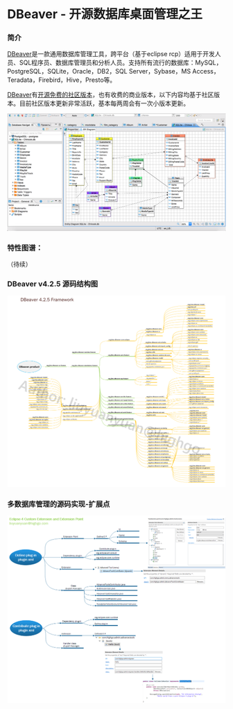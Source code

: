 # DBeaver - 开源数据库桌面管理之王

### 简介

[DBeaver](https://link.zhihu.com/?target=https%3A//dbeaver.com/)是一款通用数据库管理工具，跨平台（基于eclipse rcp）适用于开发人员、SQL程序员、数据库管理员和分析人员。支持所有流行的数据库：MySQL，PostgreSQL，SQLite，Oracle，DB2，SQL Server，Sybase，MS Access，Teradata，Firebird，Hive，Presto等。

[DBeaver](https://link.zhihu.com/?target=https%3A//dbeaver.com/)有[开源免费的社区版本](https://link.zhihu.com/?target=https%3A//github.com/dbeaver/dbeaver)，也有收费的商业版本，以下内容均基于社区版本。目前社区版本更新非常活跃，基本每两周会有一次小版本更新。

![dbeaver-ss-erd](images/dbeaver-ss-erd.png)

### 特性图谱：

（待续）



### DBeaver v4.2.5 源码结构图

![](images/dbeaver-framework.png)



### 多数据库管理的源码实现-扩展点

![](images/eclipsercp-extensionpoint.png)



